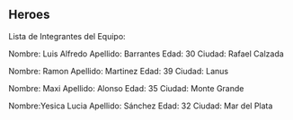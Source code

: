 ## Heroes

Lista de Integrantes del Equipo:

Nombre: Luis Alfredo
Apellido: Barrantes
Edad: 30
Ciudad: Rafael Calzada

Nombre: Ramon
Apellido: Martinez
Edad: 39
Ciudad: Lanus 

Nombre: Maxi
Apellido: Alonso
Edad: 35
Ciudad: Monte Grande 


Nombre:Yesica Lucia
Apellido: Sánchez
Edad: 32
Ciudad: Mar del Plata 
